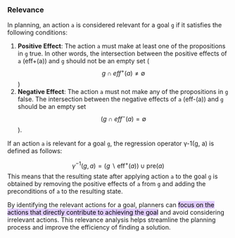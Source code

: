 ### Relevance
In planning, an action `a` is considered relevant for a goal `g` if it satisfies the following conditions:

1. **Positive Effect**: The action `a` must make at least one of the propositions in `g` true. In other words, the intersection between the positive effects of `a` (eff+(a)) and `g` should not be an empty set ($$g ∩ eff^+(a) ≠ \emptyset$$)
2. **Negative Effect**: The action `a` must not make any of the propositions in `g` false. The intersection between the negative effects of `a` (eff-(a)) and `g` should be an empty set $$(g ∩ eff^-(a) = \emptyset$$).

If an action `a` is relevant for a goal `g`, the regression operator γ-1(g, a) is defined as follows:

$$\gamma^{-1}(g, a) = (g \backslash \text{eff}^+(a)) \cup \text{pre}(a)$$
This means that the resulting state after applying action `a` to the goal `g` is obtained by removing the positive effects of `a` from `g` and adding the preconditions of `a` to the resulting state.

By identifying the relevant actions for a goal, planners can <mark style="background: #D2B3FFA6;">focus on the actions that directly contribute to achieving the goal</mark> and avoid considering irrelevant actions. This relevance analysis helps streamline the planning process and improve the efficiency of finding a solution.

